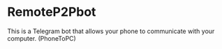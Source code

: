 # RemoteP2Pbot
This is a Telegram bot that allows your phone to communicate with your computer. (PhoneToPC)
